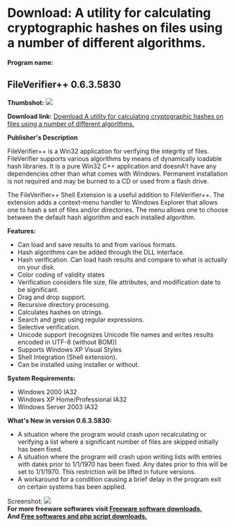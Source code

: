 # Download: A utility for calculating cryptographic hashes on files using a number of different algorithms.

**Program name:**

## FileVerifier++ 0.6.3.5830

  
**Thumbshot:** ![](http://www.freewarefiles.com/screenshot/fileverifierplus_md.gif)   
  
**Download link:** [Download A utility for calculating cryptographic hashes on files using a number of different algorithms.](http://freesoftwares.boysofts.com/FileVerifier_program_38312.html)  
  


**Publisher's Description**  
  


FileVerifier++ is a Win32 application for verifying the integrity of files. FileVerifier supports various algorithms by means of dynamically loadable hash libraries. It is a pure Win32 C++ application and doesnA't have any dependencies other than what comes with Windows. Permanent installation is not required and may be burned to a CD or used from a flash drive. 

The FileVerifier++ Shell Extension is a useful addition to FileVerifier++. The extension adds a context-menu handler to Windows Explorer that allows one to hash a set of files and/or directories. The menu allows one to choose between the default hash algorithm and each installed algorithm.

**Features:**

  * Can load and save results to and from various formats. 
  * Hash algorithms can be added through the DLL interface. 
  * Hash verification. Can load hash results and compare to what is actually on your disk. 
  * Color coding of validity states 
  * Verification considers file size, file attributes, and modification date to be significant. 
  * Drag and drop support. 
  * Recursive directory processing. 
  * Calculates hashes on strings. 
  * Search and grep using regular expressions. 
  * Selective verification. 
  * Unicode support (recognizes Unicode file names and writes results encoded in UTF-8 (without BOM)) 
  * Supports Windows XP Visual Styles 
  * Shell Integration (Shell extension). 
  * Can be installed using installer or without. 

**System Requirements:**

  * Windows 2000 IA32 
  * Windows XP Home/Professional IA32 
  * Windows Server 2003 IA32 

**What's New in version 0.6.3.5830:**

  * A situation where the program would crash upon recalculating or verifying a list where a significant number of files are skipped initially has been fixed. 
  * A situation where the program will crash upon writing lists with entries with dates prior to 1/1/1970 has been fixed. Any dates prior to this will be set to 1/1/1970. This restriction will be lifted in future versions. 
  * A workaround for a condition causing a brief delay in the program exit on certain systems has been applied. 

  
  
Screenshot: ![](http://www.freewarefiles.com/screenshot/fileverifierplus.gif)   
**For more freeware softwares visit [Freeware software downloads.](http://freesoftwares.boysofts.com/)**   
**And [Free softwares and php script downloads.](http://www.boysofts.com/)**
